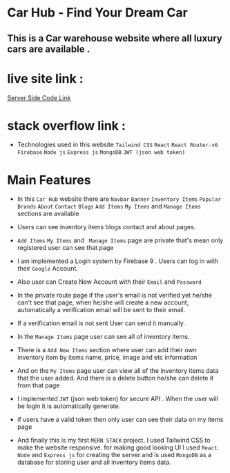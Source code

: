 # Car Hub - Find Your Dream Car

## This is a Car warehouse website where all luxury cars are available .

# live site link :

[Server Side Code Link](https://github.com/ProgrammingHeroWC4/warehouse-management-server-side-akashpk41)

# stack overflow link :

- Technologies used in this website `Tailwind CSS` `React` `React Router-v6` `Firebase` `Node js` `Express js` `MongoDB` `JWT (json web token)`

# Main Features

- In this `Car Hub` website there are `Navbar` `Banner` `Inventory Items` `Popular Brands` `About` `Contact` `Blogs` `Add Items` `My Items` and `Manage Items` sections are available

- Users can see inventory items blogs contact and about pages.

- `Add Items` `My Items` and ` Manage Items` page are private that's mean only registered user can see that page

* I am implemented a Login system by Firebase 9 . Users can log in with their `Google` Account.

* Also user can Create New Account with their `Email` and `Password`

* In the private route page if the user's email is not verified yet he/she can't see that page, when he/she will create a new account, automatically a verification email will be sent to their email.

* If a verification email is not sent User can send it manually.

* In the `Manage Items` page user can see all of inventory items.

* There is a `Add New Items` section where user can add their own inventory item by items name, price, image and etc information

* And on the `My Items` page user can view all of the inventory items data that the user added. And there is a delete button he/she can delete it from that page

* I implemented `JWT` (json web token) for secure API . When the user will be login it is automatically generate.

* if users have a valid token then only user can see their data on my items page

* And finally this is my first `MERN STACK` project. I used Tailwind CSS to make the website responsive.
  for making good looking UI I used `React`. ` Node` and `Express js` for creating the server and is used `MongoDB` as a database for storing user and all inventory items data.
